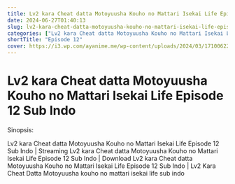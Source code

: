 ```yaml
---
title: Lv2 kara Cheat datta Motoyuusha Kouho no Mattari Isekai Life Episode 12 Sub Indo
date: 2024-06-27T01:40:13
slug: lv2-kara-cheat-datta-motoyuusha-kouho-no-mattari-isekai-life-episode-12-sub-indo
categories: ["Lv2 kara Cheat datta Motoyuusha Kouho no Mattari Isekai Life"]
shortTitle: "Episode 12"
cover: https://i3.wp.com/ayanime.me/wp-content/uploads/2024/03/1710062250-3301-141711.jpg
---
```


# Lv2 kara Cheat datta Motoyuusha Kouho no Mattari Isekai Life Episode 12 Sub Indo

<iframe-loader iframe-src1="https://play.ayanime.me/include/fluidplayer/fluidplayer.php?VideoSrc1=https%3A%2F%2Fdrive.google.com%2Ffile%2Fd%2F1k_S-nSgcMsjHN7ufXS98L66wBCrdB-Hv%2Fpreview&VideoType1=video%2Fmp4&VideoQuality1=480p&VideoSrc2=https%3A%2F%2Fdrive.google.com%2Ffile%2Fd%2F1dwhK1dcCWROsGUuAHMEyZ0cocRHQsVqf%2Fpreview&VideoType2=video%2Fmp4&VideoQuality2=720p&VideoSrc3=https%3A%2F%2Fdrive.google.com%2Ffile%2Fd%2F18RCHaSzpDFrbomP6UaybdxJ7FdFu5Zqc%2Fpreview&VideoType3=video%2Fmp4&VideoQuality3=1080p&VideoSrc4=&VideoType4=&VideoQuality4=&VideoPoster=&VideoTrack1=&kind1=&srclang1=&label1=&default1=&VideoTrack2=&kind2=&srclang2=&label2=&default2=&player=fluid+player&server=Drive+API&api=&width=100%25&height=100%25" iframe-src2="https://drive.google.com/file/d/18RCHaSzpDFrbomP6UaybdxJ7FdFu5Zqc/preview"></iframe-loader>

Sinopsis:
<p>Lv2 kara Cheat datta Motoyuusha Kouho no Mattari Isekai Life Episode 12 Sub Indo  | Streaming Lv2 kara Cheat datta Motoyuusha Kouho no Mattari Isekai Life Episode 12 Sub Indo | Download Lv2 kara Cheat datta Motoyuusha Kouho no Mattari Isekai Life Episode 12 Sub Indo | Lv2 Kara Cheat Datta Motoyuusha kouho no mattari isekai life sub indo</p>

